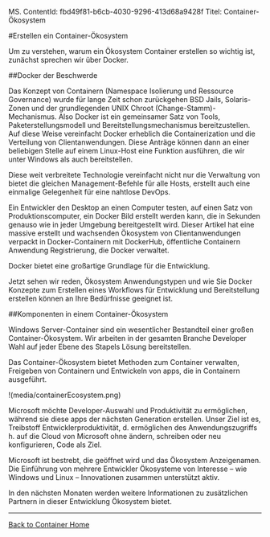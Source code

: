 MS. ContentId: fbd49f81-b6cb-4030-9296-413d68a9428f
Titel: Container-Ökosystem

#Erstellen ein Container-Ökosystem

Um zu verstehen, warum ein Ökosystem Container erstellen so wichtig ist, zunächst sprechen wir über Docker.

##Docker der Beschwerde

Das Konzept von Containern (Namespace Isolierung und Ressource Governance) wurde für lange Zeit schon zurückgehen BSD Jails, Solaris-Zonen und der grundlegenden UNIX Chroot (Change-Stamm)-Mechanismus.
Also Docker ist ein gemeinsamer Satz von Tools, Paketerstellungsmodell und Bereitstellungsmechanismus bereitzustellen.
Auf diese Weise vereinfacht Docker erheblich die Containerization und die Verteilung von Clientanwendungen.
Diese Anträge können dann an einer beliebigen Stelle auf einem Linux-Host eine Funktion ausführen, die wir unter Windows als auch bereitstellen.

Diese weit verbreitete Technologie vereinfacht nicht nur die Verwaltung von bietet die gleichen Management-Befehle für alle Hosts, erstellt auch eine einmalige Gelegenheit für eine nahtlose DevOps.

Ein Entwickler den Desktop an einen Computer testen, auf einen Satz von Produktionscomputer, ein Docker Bild erstellt werden kann, die in Sekunden genauso wie in jeder Umgebung bereitgestellt wird.
Dieser Artikel hat eine massive erstellt und wachsenden Ökosystem von Clientanwendungen verpackt in Docker-Containern mit DockerHub, öffentliche Containern Anwendung Registrierung, die Docker verwaltet.

Docker bietet eine großartige Grundlage für die Entwicklung.

Jetzt sehen wir reden, Ökosystem Anwendungstypen und wie Sie Docker Konzepte zum Erstellen eines Workflows für Entwicklung und Bereitstellung erstellen können an Ihre Bedürfnisse geeignet ist.

##Komponenten in einem Container-Ökosystem

Windows Server-Container sind ein wesentlicher Bestandteil einer großen Container-Ökosystem.
Wir arbeiten in der gesamten Branche Developer Wahl auf jeder Ebene des Stapels Lösung bereitstellen.

Das Container-Ökosystem bietet Methoden zum Container verwalten, Freigeben von Containern und Entwickeln von apps, die in Containern ausgeführt.

!(media/containerEcosystem.png)

Microsoft möchte Developer-Auswahl und Produktivität zu ermöglichen, während sie diese apps der nächsten Generation erstellen.
Unser Ziel ist es, Treibstoff Entwicklerproduktivität, d. ermöglichen des Anwendungszugriffs h. auf die Cloud von Microsoft ohne ändern, schreiben oder neu konfigurieren, Code als Ziel.

Microsoft ist bestrebt, die geöffnet wird und das Ökosystem Anzeigenamen.
Die Einführung von mehrere Entwickler Ökosysteme von Interesse – wie Windows und Linux – Innovationen zusammen unterstützt aktiv.

In den nächsten Monaten werden weitere Informationen zu zusätzlichen Partnern in dieser Entwicklung Ökosystem bietet.

-------------------
[Back to Container Home](../containers_welcome.md)


